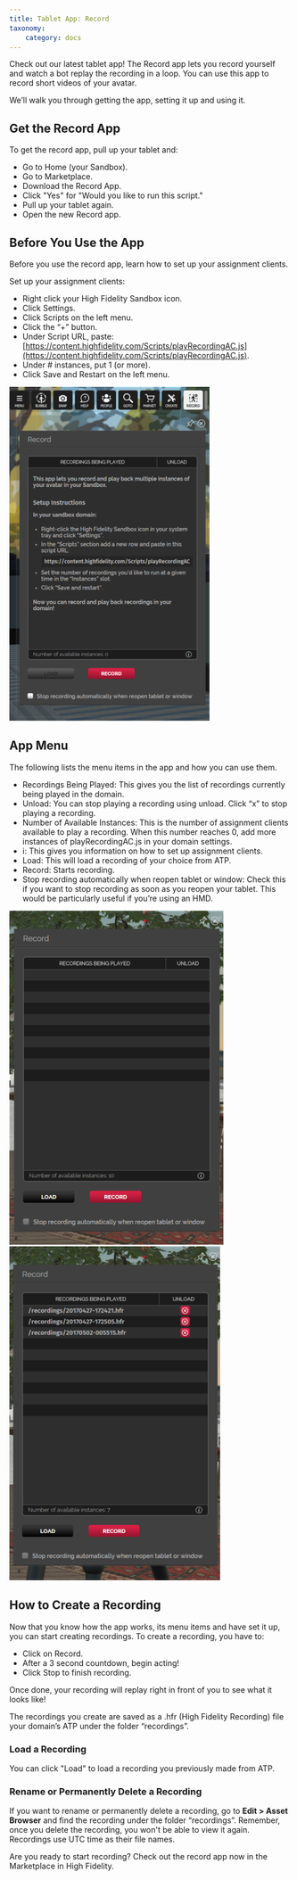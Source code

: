 ```yaml
---
title: Tablet App: Record
taxonomy:
    category: docs
---
```


Check out our latest tablet app! The Record app lets you record yourself and watch a bot replay the recording in a loop. You can use this app to record short videos of your avatar.

We’ll walk you through getting the app, setting it up and using it.



## Get the Record App

To get the record app, pull up your tablet and:

- Go to Home (your Sandbox).
- Go to Marketplace.
- Download the Record App.
- Click "Yes" for "Would you like to run this script."
- Pull up your tablet again.
- Open the new Record app.

## Before You Use the App

Before you use the record app, learn how to set up your assignment clients.


Set up your assignment clients:

- Right click your High Fidelity Sandbox icon.
- Click Settings.
- Click Scripts on the left menu.
- Click the “+” button.
- Under Script URL, paste: [https://content.highfidelity.com/Scripts/playRecordingAC.js](https://content.highfidelity.com/Scripts/playRecordingAC.js).
- Under # instances, put 1 (or more).
- Click Save and Restart on the left menu.

![](record-instructions.png)

## App Menu

The following lists the menu items in the app and how you can use them.

- Recordings Being Played: This gives you the list of recordings currently being played in the domain.
- Unload: You can stop playing a recording using unload. Click “x” to stop playing a recording.
- Number of Available Instances: This is the number of assignment clients available to play a recording. When this number reaches 0, add more instances of playRecordingAC.js in your domain settings.
- i: This gives you information on how to set up assignment clients.
- Load: This will load a recording of your choice from ATP.
- Record: Starts recording.
- Stop recording automatically when reopen tablet or window: Check this if you want to stop recording as soon as you reopen your tablet. This would be particularly useful if you’re using an HMD.

![](record-empty-table.png)
![](record-loaded-recordings.png)

## How to Create a Recording

Now that you know how the app works, its menu items and have set it up, you can start creating recordings. To create a recording, you have to:

- Click on Record.
- After a 3 second countdown, begin acting!
- Click Stop to finish recording.

Once done, your recording will replay right in front of you to see what it looks like!

The recordings you create are saved as a .hfr (High Fidelity Recording) file your domain’s ATP under the folder “recordings”.


### Load a Recording

You can click "Load" to load a recording you previously made from ATP.

### Rename or Permanently Delete a Recording

If you want to rename or permanently delete a recording, go to **Edit > Asset Browser** and find the recording under the folder “recordings”. Remember, once you delete the recording, you won't be able to view it again. Recordings use UTC time as their file names.

Are you ready to start recording? Check out the record app now in the Marketplace in High Fidelity.